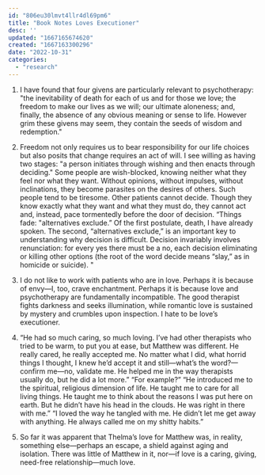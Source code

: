 ```yaml
---
id: "806eu30lmvt4llr4dl69pm6"
title: "Book Notes Loves Executioner"
desc: ''
updated: "1667165674620"
created: "1667163300296"
date: "2022-10-31"
categories: 
  - "research"
---
```


1. I have found that four givens are particularly relevant to psychotherapy: "the inevitability of death for each of us and for those we love; the freedom to make our lives as we will; our ultimate aloneness; and, finally, the absence of any obvious meaning or sense to life. However grim these givens may seem, they contain the seeds of wisdom and redemption."


2. Freedom not only requires us to bear responsibility for our life choices but also posits that change requires an act of will. I see willing as having two stages: "a person initiates through wishing and then enacts through deciding."
Some people are wish-blocked, knowing neither what they feel nor what they want. Without opinions, without impulses, without inclinations, they become parasites on the desires of others. Such people tend to be tiresome. Other patients cannot decide. Though they know exactly what they want and what they must do, they cannot act and, instead, pace tormentedly before the door of decision. “Things fade: "alternatives exclude.” Of the first postulate, death, I have already spoken. The second, “alternatives exclude,” is an important key to understanding why decision is difficult. Decision invariably involves renunciation: for every yes there must be a no, each decision eliminating or killing other options (the root of the word decide means “slay,” as in homicide or suicide). "


3. I do not like to work with patients who are in love. Perhaps it is because of envy—I, too, crave enchantment. Perhaps it is because love and psychotherapy are fundamentally incompatible. The good therapist fights darkness and seeks illumination, while romantic love is sustained by mystery and crumbles upon inspection. I hate to be love’s executioner.


4. “He had so much caring, so much loving. I’ve had other therapists who tried to be warm, to put you at ease, but Matthew was different. He really cared, he really accepted me. No matter what I did, what horrid things I thought, I knew he’d accept it and still—what’s the word?—confirm me—no, validate me. He helped me in the way therapists usually do, but he did a lot more.”
“For example?”
“He introduced me to the spiritual, religious dimension of life. He taught me to care for all living things. He taught me to think about the reasons I was put here on earth. But he didn’t have his head in the clouds. He was right in there with me.” “I loved the way he tangled with me. He didn’t let me get away with anything. He always called me on my shitty habits.”

5.  So far it was apparent that Thelma’s love for Matthew was, in reality, something else—perhaps an escape, a shield against aging and isolation. There was little of Matthew in it, nor—if love is a caring, giving, need-free relationship—much love.